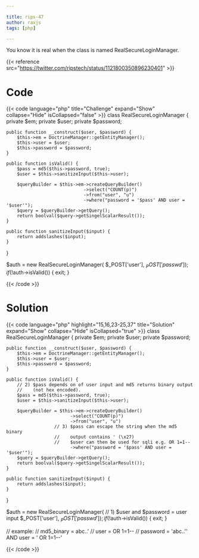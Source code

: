 ```yaml
---

title: rips-47
author: raxjs
tags: [php]

---
```


You know it is real when the class is named RealSecureLoginManager.

<!--more-->
{{< reference src="https://twitter.com/ripstech/status/1121800350896230401" >}}

# Code
{{< code language="php"  title="Challenge" expand="Show" collapse="Hide" isCollapsed="false" >}}
class RealSecureLoginManager {
    private $em;
    private $user;
    private $password;


    public function __construct($user, $password) {
        $this->em = DoctrineManager::getEntityManager();
        $this->user = $user;
        $this->password = $password;
    }

    public function isValid() {
        $pass = md5($this->password, true);
        $user = $this->sanitizeInput($this->user);

        $queryBuilder = $this->em->createQueryBuilder()
                                 ->select("COUNT(p)")
                                 ->from("user", "u")
                                 ->where("password = '$pass' AND user = '$user'");
        $query = $queryBuilder->getQuery();
        return boolval($query->getSingelScalarResult());
    }

    public function sanitizeInput($input) {
        return addslashes($input);
    }
}

$auth = new RealSecureLoginManager(
    $_POST['user'],
    $_POST['passwd']
);
if(!$auth->isValid()) {
    exit;
}

{{< /code >}}

# Solution
{{< code language="php" highlight="15,16,23-25,37" title="Solution" expand="Show" collapse="Hide" isCollapsed="true" >}}
class RealSecureLoginManager {
    private $em;
    private $user;
    private $password;


    public function __construct($user, $password) {
        $this->em = DoctrineManager::getEntityManager();
        $this->user = $user;
        $this->password = $password;
    }

    public function isValid() {
        // 2) $pass depends on of user input and md5 returns binary output
        //    (not hex encoded).
        $pass = md5($this->password, true);
        $user = $this->sanitizeInput($this->user);

        $queryBuilder = $this->em->createQueryBuilder()
                            ->select("COUNT(p)")
                            ->from("user", "u")
                      // 3) $pass can escape the string when the md5 binary
                      //    output contains ' (\x27)
                      //    $user can then be used for sqli e.g. OR 1=1--
                            ->where("password = '$pass' AND user = '$user'");
        $query = $queryBuilder->getQuery();
        return boolval($query->getSingelScalarResult());
    }

    public function sanitizeInput($input) {
        return addslashes($input);
    }
}

$auth = new RealSecureLoginManager(
    // 1) $user and $password = user input
    $_POST['user'],
    $_POST['passwd']
);
if(!$auth->isValid()) {
    exit;
}

// example:
// md5_binary = abc..'
// user = OR 1=1--
// password = 'abc..'' AND user = ' OR 1=1--'

{{< /code >}}
